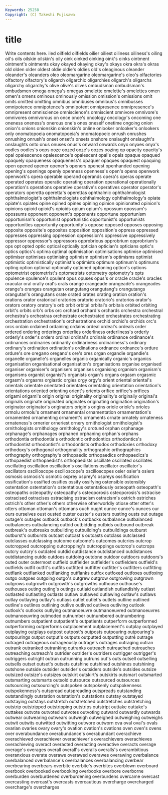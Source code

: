 ```yaml
---
Keywords: 25258 
Copyright: (C) Takeshi Fujisawa
---
```


# title

Write contents here.
iled oilfield oilfields oilier oiliest oiliness oiliness's oiling oil's oils
oilskin oilskin's oily oink oinked oinking oink's oinks ointment ointment's
ointments okay okayed okaying okay's okays okra okra's okras old
olden older oldest oldie oldie's oldies old's oleaginous oleander oleander's
oleanders oleo oleomargarine oleomargarine's oleo's olfactories olfactory olfactory's oligarch oligarchic
oligarchies oligarch's oligarchs oligarchy oligarchy's olive olive's olives ombudsman ombudsman's
ombudsmen omega omega's omegas omelette omelette's omelettes omen omen's omens
ominous ominously omission omission's omissions omit omits omitted omitting omnibus
omnibuses omnibus's omnibusses omnipotence omnipotence's omnipotent omnipresence omnipresence's omnipresent omniscience
omniscience's omniscient omnivore omnivore's omnivores omnivorous on once once's oncology
oncology's oncoming one oneness oneness's onerous one's ones oneself onetime
ongoing onion onion's onions onionskin onionskin's online onlooker onlooker's onlookers
only onomatopoeia onomatopoeia's onomatopoeic onrush onrushes onrushing onrush's onset onset's
onsets onshore onslaught onslaught's onslaughts onto onus onuses onus's onward
onwards onyx onyxes onyx's oodles oodles's oops ooze oozed ooze's
oozes oozing op opacity opacity's opal opalescence opalescence's opalescent opal's
opals opaque opaqued opaquely opaqueness opaqueness's opaquer opaques opaquest opaquing
open opened opener opener's openers openest openhanded opening opening's openings
openly openness openness's open's opens openwork openwork's opera operable operand
operands opera's operas operate operated operates operatic operating operation operational
operationally operation's operations operative operative's operatives operator operator's operators operetta
operetta's operettas ophthalmic ophthalmologist ophthalmologist's ophthalmologists ophthalmology ophthalmology's opiate opiate's
opiates opine opined opines opining opinion opinionated opinion's opinions opioid
opioid's opioids opium opium's opossum opossum's opossums opponent opponent's opponents
opportune opportunism opportunism's opportunist opportunistic opportunist's opportunists opportunities opportunity opportunity's
oppose opposed opposes opposing opposite opposite's opposites opposition opposition's oppress
oppressed oppresses oppressing oppression oppression's oppressive oppressively oppressor oppressor's oppressors
opprobrious opprobrium opprobrium's ops opt opted optic optical optically optician
optician's opticians optic's optics optics's optima optimal optimisation optimisations optimise
optimised optimiser optimises optimising optimism optimism's optimisms optimist optimistic optimistically
optimist's optimists optimum optimum's optimums opting option optional optionally optioned
optioning option's options optometrist optometrist's optometrists optometry optometry's opts opulence
opulence's opulent opus opuses opus's or oracle oracle's oracles oracular
oral orally oral's orals orange orangeade orangeade's orangeades orange's oranges
orangutan orangutang orangutang's orangutangs orangutan's orangutans orate orated orates orating
oration oration's orations orator oratorical oratories oratorio oratorio's oratorios orator's
orators oratory oratory's orb orbit orbital orbital's orbitals orbited orbiting
orbit's orbits orb's orbs orc orchard orchard's orchards orchestra orchestral
orchestra's orchestras orchestrate orchestrated orchestrates orchestrating orchestration orchestration's orchestrations orchid
orchid's orchids orc's orcs ordain ordained ordaining ordains ordeal ordeal's
ordeals order ordered ordering orderings orderlies orderliness orderliness's orderly orderly's
order's orders ordinal ordinal's ordinals ordinance ordinance's ordinances ordinaries ordinarily
ordinariness ordinariness's ordinary ordinary's ordination ordination's ordinations ordnance ordnance's ordure
ordure's ore oregano oregano's ore's ores organ organdie organdie's organelle
organelle's organelles organic organically organic's organics organisation organisational organisation's organisations
organise organised organiser organiser's organisers organises organising organism organism's organisms
organist organist's organists organ's organs orgasm orgasmic orgasm's orgasms orgiastic
orgies orgy orgy's orient oriental oriental's orientals orientate orientated orientates
orientating orientation orientation's orientations oriented orienting orient's orients orifice orifice's
orifices origami origami's origin original originality originality's originally original's originals
originate originated originates originating origination origination's originator originator's originators origin's
origins oriole oriole's orioles ormolu ormolu's ornament ornamental ornamentation ornamentation's
ornamented ornamenting ornament's ornaments ornate ornately ornateness ornateness's ornerier orneriest
ornery ornithologist ornithologist's ornithologists ornithology ornithology's orotund orphan orphanage orphanage's
orphanages orphaned orphaning orphan's orphans orthodontia orthodontia's orthodontic orthodontics orthodontics's
orthodontist orthodontist's orthodontists orthodox orthodoxies orthodoxy orthodoxy's orthogonal orthogonality orthographic
orthographies orthography orthography's orthopaedic orthopaedics orthopaedics's orthopaedist orthopaedist's orthopaedists oscillate
oscillated oscillates oscillating oscillation oscillation's oscillations oscillator oscillator's oscillators oscilloscope
oscilloscope's oscilloscopes osier osier's osiers osmosis osmosis's osmotic osprey osprey's
ospreys ossification ossification's ossified ossifies ossify ossifying ostensible ostensibly ostentation
ostentation's ostentatious ostentatiously osteopath osteopath's osteopaths osteopathy osteopathy's osteoporosis osteoporosis's
ostracise ostracised ostracises ostracising ostracism ostracism's ostrich ostriches ostrich's other
other's others otherwise otherworldly otiose otter otter's otters ottoman ottoman's
ottomans ouch ought ounce ounce's ounces our ours ourselves oust
ousted ouster ouster's ousters ousting ousts out outage outage's outages
outback outback's outbacks outbalance outbalanced outbalances outbalancing outbid outbidding outbids
outbound outbreak outbreak's outbreaks outbuilding outbuilding's outbuildings outburst outburst's outbursts
outcast outcast's outcasts outclass outclassed outclasses outclassing outcome outcome's outcomes
outcries outcrop outcropped outcropping outcropping's outcroppings outcrop's outcrops outcry outcry's
outdated outdid outdistance outdistanced outdistances outdistancing outdo outdoes outdoing outdone
outdoor outdoors outdoors's outed outer outermost outfield outfielder outfielder's outfielders
outfield's outfields outfit outfit's outfits outfitted outfitter outfitter's outfitters outfitting
outflank outflanked outflanking outflanks outfox outfoxed outfoxes outfoxing outgo outgoes
outgoing outgo's outgrew outgrow outgrowing outgrown outgrows outgrowth outgrowth's outgrowths
outhouse outhouse's outhouses outing outing's outings outlaid outlandish outlandishly outlast
outlasted outlasting outlasts outlaw outlawed outlawing outlaw's outlaws outlay outlaying
outlay's outlays outlet outlet's outlets outline outlined outline's outlines outlining
outlive outlived outlives outliving outlook outlook's outlooks outlying outmanoeuvre outmanoeuvred
outmanoeuvres outmanoeuvring outmoded outnumber outnumbered outnumbering outnumbers outpatient outpatient's outpatients
outperform outperformed outperforming outperforms outplacement outplacement's outplay outplayed outplaying outplays
outpost outpost's outposts outpouring outpouring's outpourings output output's outputs outputted
outputting outré outrage outraged outrageous outrageously outrage's outrages outraging outran
outrank outranked outranking outranks outreach outreached outreaches outreaching outreach's outrider
outrider's outriders outrigger outrigger's outriggers outright outrun outrunning outruns out's
outs outsell outselling outsells outset outset's outsets outshine outshined outshines
outshining outshone outside outsider outsider's outsiders outside's outsides outsize outsized
outsize's outsizes outskirt outskirt's outskirts outsmart outsmarted outsmarting outsmarts outsold
outsource outsourced outsources outsourcing outsourcing's outspoken outspokenly outspokenness outspokenness's outspread
outspreading outspreads outstanding outstandingly outstation outstation's outstations outstay outstayed outstaying
outstays outstretch outstretched outstretches outstretching outstrip outstripped outstripping outstrips outstript
outtake outtake's outtakes outvote outvoted outvotes outvoting outward outwardly outwards
outwear outwearing outwears outweigh outweighed outweighing outweighs outwit outwits outwitted
outwitting outwore outworn ova oval oval's ovals ovarian ovaries ovary
ovary's ovation ovation's ovations oven oven's ovens over overabundance overabundance's
overabundant overachieve overachieved overachiever overachiever's overachievers overachieves overachieving overact overacted
overacting overactive overacts overage overage's overages overall overall's overalls overalls's
overambitious overanxious overate overawe overawed overawes overawing overbalance overbalanced overbalance's
overbalances overbalancing overbear overbearing overbears overbite overbite's overbites overblown overboard
overbook overbooked overbooking overbooks overbore overborne overburden overburdened overburdening overburdens
overcame overcast overcasting overcast's overcasts overcautious overcharge overcharged overcharge's overcharges
